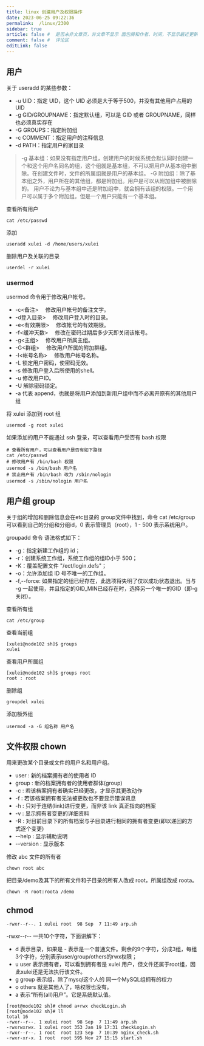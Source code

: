 ```yaml
---
title: linux 创建用户及权限操作
date: 2023-06-25 09:22:36
permalink:  /linux/2300
sidebar: true
article: false #  是否未非文章页，非文章不显示 面包屑和作者、时间，不显示最近更新栏，不会参与到最近更新文章的数据计算中
comment: false #  评论区
editLink: false
---
```




## 用户

关于 useradd 的某些参数：
* -u UID：指定 UID，这个 UID 必须是大于等于500，并没有其他用户占用的 UID
* -g GID/GROUPNAME：指定默认组，可以是 GID 或者 GROUPNAME，同样也必须真实存在
* -G GROUPS：指定附加组
* -c COMMENT：指定用户的注释信息
* -d PATH：指定用户的家目录
>-g 基本组：如果没有指定用户组，创建用户的时候系统会默认同时创建一个和这个用户名同名的组，这个组就是基本组，不可以把用户从基本组中删除。在创建文件时，文件的所属组就是用户的基本组。
-G 附加组：除了基本组之外，用户所在的其他组，都是附加组。用户是可以从附加组中被删除的。
用户不论为与基本组中还是附加组中，就会拥有该组的权限。一个用户可以属于多个附加组。但是一个用户只能有一个基本组。

查看所有用户
```
cat /etc/passwd
```
添加
```
useradd xulei -d /home/users/xulei
```
删除用户及关联的目录
```
userdel -r xulei
```
### usermod
usermod 命令用于修改用户帐号。
* -c<备注> 　修改用户帐号的备注文字。
* -d登入目录> 　修改用户登入时的目录。
* -e<有效期限> 　修改帐号的有效期限。
* -f<缓冲天数> 　修改在密码过期后多少天即关闭该帐号。
* -g<主组> 　修改用户所属主组。
* -G<群组> 　修改用户所属的附加群组。
* -l<帐号名称> 　修改用户帐号名称。
* -L 锁定用户密码，使密码无效。
* -s 修改用户登入后所使用的shell。
* -u 修改用户ID。
* -U 解除密码锁定。
* -a 代表 append，也就是将用户添加到新用户组中而不必离开原有的其他用户组

将 xulei 添加到 root 组
```
usermod -g root xulei
```

如果添加的用户不能通过 ssh 登录，可以查看用户受否有 bash 权限
```
# 查看所有用户，可以查看用户是否有如下路径
cat /etc/passwd
# 修改用户有 /bin/bash 权限
usermod -s /bin/bash 用户名
# 禁止用户有 /bin/bash 改为 /sbin/nologin
usermod -s /sbin/nologin 用户名
```


## 用户组 group

关于组的增加和删除信息会在etc目录的 group文件中找到，命令 cat /etc/group 可以看到自己的分组和分组id，0 表示管理员（root），1 - 500 表示系统用户。

groupadd 命令 语法格式如下：
* -g：指定新建工作组的 id；
* -r：创建系统工作组，系统工作组的组ID小于 500；
* -K：覆盖配置文件 "/ect/login.defs"；
* -o：允许添加组 ID 号不唯一的工作组。
* -f,--force: 如果指定的组已经存在，此选项将失明了仅以成功状态退出。当与 -g 一起使用，并且指定的GID_MIN已经存在时，选择另一个唯一的GID（即-g关闭）。


查看所有组
```
cat /etc/group
```
查看当前组
```
[xulei@node102 sh]$ groups 
xulei
```

查看用户所属组
```
[xulei@node102 sh]$ groups root
root : root
```

删除组
```
groupdel xulei
```

添加额外组
```
usermod -a -G 组名称 用户名
```

## 文件权限 chown
用来更改某个目录或文件的用户名和用户组。
* user : 新的档案拥有者的使用者 ID
* group : 新的档案拥有者的使用者群体(group)
* -c : 若该档案拥有者确实已经更改，才显示其更改动作
* -f : 若该档案拥有者无法被更改也不要显示错误讯息
* -h : 只对于连结(link)进行变更，而非该 link 真正指向的档案
* -v : 显示拥有者变更的详细资料
* -R : 对目前目录下的所有档案与子目录进行相同的拥有者变更(即以递回的方式逐个变更)
* --help : 显示辅助说明
* --version : 显示版本

修改 abc 文件的所有者
```
chown root abc
```
把目录/demo及其下的所有文件和子目录的所有人改成 root，所属组改成 roota。
```
chown -R root:roota /demo
```

## chmod
```
-rwxr--r--. 1 xulei root  98 Sep  7 11:49 arp.sh
```
-rwxr--r--  一共10个字符，下面讲解下：
* d 表示目录，如果是 - 表示是一个普通文件。剩余的9个字符，分成3组，每组3个字符，分别表示user/group/others的rwx权限；
* u user 表示拥有者，可以看到拥有者是 xulei 用户，但文件还属于root组，因此xulei还是无法执行该文件。
* g group 表示组，除了mysql这个人的 同一个MySQL组拥有的权力
* o others 就是其他人了，啥权限也没有。
* a 表示“所有(all)用户”。它是系统默认值。

```
[root@node102 sh]# chmod a+rwx checkLogin.sh 
[root@node102 sh]# ll
total 16
-rwxr--r--. 1 xulei root  98 Sep  7 11:49 arp.sh
-rwxrwxrwx. 1 xulei root 353 Jan 19 17:31 checkLogin.sh
-rwxr--r--. 1 root  root 123 Sep  7 10:39 nginx_check.sh
-rwxr-xr-x. 1 root  root 595 Nov 27 15:15 start.sh
```